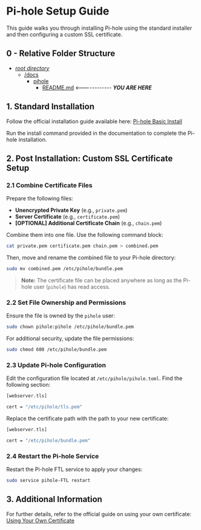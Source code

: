 # Pi-hole Setup Guide

This guide walks you through installing Pi-hole using the standard installer and then configuring a custom SSL certificate.

## 0 - Relative Folder Structure

- [*root directory*](../README.md)
  - [/docs](./README.md)
    - [pihole](README.md)
      - [README.md](README.md) <------------ ***YOU ARE HERE***

## 1. Standard Installation

Follow the official installation guide available here:
[Pi-hole Basic Install](https://docs.pi-hole.net/main/basic-install/)

Run the install command provided in the documentation to complete the Pi-hole installation.

## 2. Post Installation: Custom SSL Certificate Setup

### 2.1 Combine Certificate Files

Prepare the following files:

- **Unencrypted Private Key** (e.g., `private.pem`)
- **Server Certificate** (e.g., `certificate.pem`)
- **[OPTIONAL] Additional Certificate Chain** (e.g., `chain.pem`)

Combine them into one file. Use the following command block:

```bash
cat private.pem certificate.pem chain.pem > combined.pem
```

Then, move and rename the combined file to your Pi-hole directory:

```bash
sudo mv combined.pem /etc/pihole/bundle.pem
```

> **Note:** The certificate file can be placed anywhere as long as the Pi-hole user (`pihole`) has read access.

### 2.2 Set File Ownership and Permissions

Ensure the file is owned by the `pihole` user:

```bash
sudo chown pihole:pihole /etc/pihole/bundle.pem
```

For additional security, update the file permissions:

```bash
sudo chmod 600 /etc/pihole/bundle.pem
```

### 2.3 Update Pi-hole Configuration

Edit the configuration file located at `/etc/pihole/pihole.toml`. Find the following section:

```bash
[webserver.tls]

cert = "/etc/pihole/tls.pem"
```

Replace the certificate path with the path to your new certificate:

```bash
[webserver.tls]

cert = "/etc/pihole/bundle.pem"
```

### 2.4 Restart the Pi-hole Service

Restart the Pi-hole FTL service to apply your changes:

```bash
sudo service pihole-FTL restart
```

## 3. Additional Information

For further details, refer to the official guide on using your own certificate:
[Using Your Own Certificate](https://docs.pi-hole.net/api/tls/#using-your-own-certificate)
